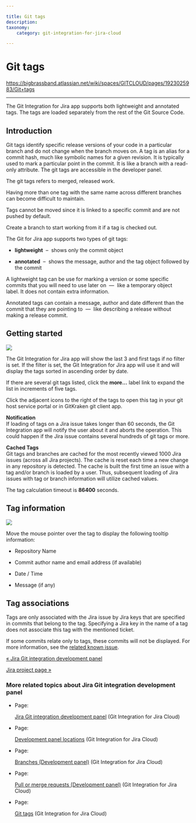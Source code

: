 ```yaml
---

title: Git tags
description:
taxonomy:
    category: git-integration-for-jira-cloud

---
```


# Git tags

<https://bigbrassband.atlassian.net/wiki/spaces/GITCLOUD/pages/1923025983/Git+tags>

* * *

The Git Integration for Jira app supports both lightweight and annotated tags. The tags are loaded separately from the rest of the Git Source Code.

## Introduction

Git tags identify specific release versions of your code in a particular branch and do not change when the branch moves on. A tag is an alias for a commit hash, much like symbolic names for a given revision. It is typically used to mark a particular point in the commit. It is like a branch with a read-only attribute. The git tags are accessible in the developer panel.

The git tags refers to merged, released work.

Having more than one tag with the same name across different branches can become difficult to maintain.

  
Tags cannot be moved since it is linked to a specific commit and are not pushed by default. 

Create a branch to start working from it if a tag is checked out.

The Git for Jira app supports two types of git tags:

*   **lightweight**  –  shows only the commit object
    
*   **annotated**  –  shows the message, author and the tag object followed by the commit
    

A lightweight tag can be use for marking a version or some specific commits that you will need to use later on  —  like a temporary object label. It does not contain extra information.

Annotated tags can contain a message, author and date different than the commit that they are pointing to  —  like describing a release without making a release commit.

## Getting started

![](https://bigbrassband.atlassian.net/wiki/download/thumbnails/1923025983/gitcloud-devpanel-git-tags.png?version=1&modificationDate=1635944871358&cacheVersion=1&api=v2&width=340&height=141)

The Git Integration for Jira app will show the last 3 and first tags if no filter is set. If the filter is set, the Git Integration for Jira app will use it and will display the tags sorted in ascending order by date.

If there are several git tags listed, click the **more...** label link to expand the list in increments of five tags.

Click the adjacent icons to the right of the tags to open this tag in your git host service portal or in GitKraken git client app.

**Notification**  
If loading of tags on a Jira issue takes longer than 60 seconds, the Git Integration app will notify the user about it and aborts the operation. This could happen if the Jira issue contains several hundreds of git tags or more.

**Cached Tags**  
Git tags and branches are cached for the most recently viewed 1000 Jira issues (across all Jira projects). The cache is reset each time a new change in any repository is detected. The cache is built the first time an issue with a tag and/or branch is loaded by a user. Thus, subsequent loading of Jira issues with tag or branch information will utilize cached values.

The tag calculation timeout is **86400** seconds.

## Tag information

![](https://bigbrassband.atlassian.net/wiki/download/thumbnails/1923025983/gitcloud-devpanel-git-tags-hover.png?version=1&modificationDate=1635945003233&cacheVersion=1&api=v2&width=340&height=139)

Move the mouse pointer over the tag to display the following tooltip information:

*   Repository Name
    
*   Commit author name and email address (if available)
    
*   Date / Time
    
*   Message (if any)
    

## Tag associations

Tags are only associated with the Jira issue by Jira keys that are specified in commits that belong to the tag. Specifying a Jira key in the name of a tag does not associate this tag with the mentioned ticket.

If some commits relate only to tags, these commits will not be displayed. For more information, see the [related known issue](https://bigbrassband.atlassian.net/wiki/spaces/GITCLOUD/pages/591986707/Known+Issues#Tags-taking-longer-than-10s-to-load-on-an-issue-will-timeout).

[« Jira Git integration development panel](/wiki/spaces/GITCLOUD/pages/1923025809/Jira+Git+integration+development+panel)

[Jira project page »](/wiki/spaces/GITCLOUD/pages/1923026027/Jira+project+page)

### More related topics about Jira Git integration development panel

*   Page:
    
    [Jira Git integration development panel](/wiki/spaces/GITCLOUD/pages/1923025809/Jira+Git+integration+development+panel) (Git Integration for Jira Cloud)
    
*   Page:
    
    [Development panel locations](/wiki/spaces/GITCLOUD/pages/1923025834/Development+panel+locations) (Git Integration for Jira Cloud)
    
*   Page:
    
    [Branches (Development panel)](/wiki/spaces/GITCLOUD/pages/1923025879) (Git Integration for Jira Cloud)
    
*   Page:
    
    [Pull or merge requests (Development panel)](/wiki/spaces/GITCLOUD/pages/1923025925) (Git Integration for Jira Cloud)
    
*   Page:
    
    [Git tags](/wiki/spaces/GITCLOUD/pages/1923025983/Git+tags) (Git Integration for Jira Cloud)